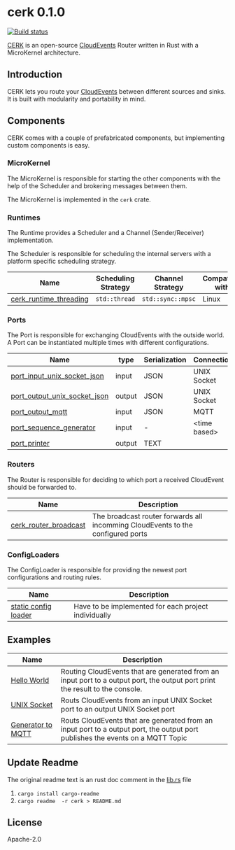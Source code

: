 # cerk 0.1.0

[![Build status](https://badge.buildkite.com/4494e29d5f2c47e3fe998af46dff78a447800a76a68024e392.svg?branch=master)](https://buildkite.com/ce-rust/cerk)

[CERK](https://github.com/ce-rust/cerk) is an open-source [CloudEvents](https://github.com/cloudevents/spec) Router written in Rust with a MicroKernel architecture.

## Introduction

CERK lets you route your [CloudEvents](https://github.com/cloudevents/spec) between different sources and sinks.
It is built with modularity and portability in mind.

## Components

CERK comes with a couple of prefabricated components, but implementing custom components is easy.

### MicroKernel

The MicroKernel is responsible for starting the other components with the help of the Scheduler and brokering messages between them.

The MicroKernel is implemented in the `cerk` crate.

### Runtimes

The Runtime provides a Scheduler and a Channel (Sender/Receiver) implementation.

The Scheduler is responsible for scheduling the internal servers with a platform specific scheduling strategy.

| Name                                                 | Scheduling Strategy | Channel Strategy    | Compatible with |
|------------------------------------------------------|---------------------|---------------------|-----------------|
| [cerk_runtime_threading](./cerk_runtime_threading/)  | `std::thread`       | `std::sync::mpsc`   | Linux           |

### Ports

The Port is responsible for exchanging CloudEvents with the outside world.
A Port can be instantiated multiple times with different configurations.

| Name                                                     | type   | Serialization    | Connection     |
|----------------------------------------------------------|--------|------------------|----------------|
| [port_input_unix_socket_json](./cerk_port_unix_socket/)  | input  | JSON             | UNIX Socket    |
| [port_output_unix_socket_json](./cerk_port_unix_socket/) | output | JSON             | UNIX Socket    |
| [port_output_mqtt](./cerk_port_mqtt/)                    | input  | JSON             | MQTT           |
| [port_sequence_generator](./cerk_port_dummies/)          | input  | -                | \<time based\> |
| [port_printer](./cerk_port_dummies/)                     | output | TEXT             |                |

### Routers

The Router is responsible for deciding to which port a received CloudEvent should be forwarded to.

| Name                                                     | Description                        |
|----------------------------------------------------------|------------------------------------|
| [cerk_router_broadcast](./cerk_router_broadcast/)        | The broadcast router forwards all incomming CloudEvents to the configured ports |

### ConfigLoaders

The ConfigLoader is responsible for providing the newest port configurations and routing rules.

| Name                                                             | Description                                          |
|------------------------------------------------------------------|------------------------------------------------------|
| [static config loader](./examples/src/hello_world/main.rs)       | Have to be implemented for each project individually |

## Examples

| Name                                                          | Description                        |
|---------------------------------------------------------------|------------------------------------|
| [Hello World](./examples/src/hello_world/)                    | Routing CloudEvents that are generated from an input port to a output port, the output port print the result to the console. |
| [UNIX Socket](./examples/src/unix_socket/)                    | Routs CloudEvents from an input UNIX Socket port to an output UNIX Socket port |
| [Generator to MQTT](./examples/src/sequence_to_mqtt/)         | Routs CloudEvents that are generated from an input port to a output port, the output port publishes the events on a MQTT Topic |

## Update Readme

The original readme text is an rust doc comment in the [lib.rs](./cloudevents/src/lib.rs) file

1. `cargo install cargo-readme`
2. `cargo readme  -r cerk > README.md`

## License

Apache-2.0
